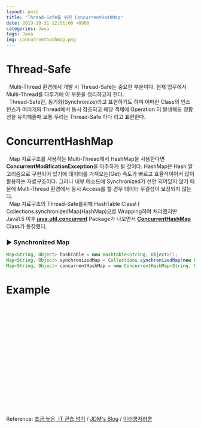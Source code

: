 ```yaml
---
layout: post
title: "Thread-Safe를 위한 ConcurrentHashMap"
date: 2019-10-31 12:51:00 +0900
categories: Java
tags: Java
img: concurrenthashmap.png 
---
```


# Thread-Safe
&nbsp; Multi-Thread 환경에서 개발 시 Thread-Safe는 중요한 부분이다. 현재 업무에서 Multi-Thread를 다루기에 이 부분을 정리하고자 한다.<br>
&nbsp; Thread-Safe란, 동기화(Synchronize)라고 표현하기도 하며 어떠한 Class의 인스턴스가 여러개의 Thread에서 동시 참조되고 해당 객체에 Operation 이 발생해도 정합성을 유지해줄때 보통 우리는 Thread-Safe 하다 라고 표현한다.

# ConcurrentHashMap
&nbsp; Map 자료구조를 사용하는 Multi-Thread에서 HashMap을 사용한다면  **ConcurrentModificationException**을 마주하게 될 것이다. HashMap은 Hash 알고리즘으로 구현되어 있기에 데이터를 가져오는(Get) 속도가 빠르고 효율적이어서 많이 활용하는 자료구조이다. 그러나 내부 메소드에 Synchronized가 선언 되어있지 않기 때문에  Multi-Thread 환경에서 동시 Access를 할 경우 데이터 무결성이 보장되지 않는다.<br> 
&nbsp; Map 자료구조의 Thread-Safe를위해  HashTable Class나 Collections.synchronizedMap(HashMap)으로 Wrapping하여 처리했지만 Java1.5 이후 **[java.util.concurrent](https://docs.oracle.com/javase/8/docs/api/index.html?java/util/concurrent/package-summary.html)** Package가 나오면서 **[ConcurrentHashMap](https://docs.oracle.com/javase/8/docs/api/java/util/concurrent/ConcurrentHashMap.html)** Class가 등장했다.

### ▶ Synchronized Map
```java
Map<String, Object> hashTable = new Hashtable<String, Object>();
Map<String, Object> synchronizedMap = Collections.synchronizedMap(new HashMap<String, Object>());
Map<String, Object> concurrentHashMap = new ConcurrentHashMap<String, Object>();
```

<!--
<div class="iframely-embed">
	<div class="iframely-responsive" style="padding-bottom: 56.2493%;">
		<a href="https://gist.github.com/hboseong/a8b642ae38fde033e109880b620c19dd" data-iframely-url="//cdn.iframe.ly/LMmmroc"></a>
	</div>
</div>
<script async src="//cdn.iframe.ly/embed.js" charset="utf-8"></script>
--> 

# Example
<div class="iframely-embed">
	<div class="iframely-responsive" style="padding-bottom: 56.2493%;">
		<a href="https://gist.github.com/hboseong/14f7949dff1f36761dd66db9d6a922a6" data-iframely-url="//cdn.iframe.ly/puf2tKM"></a>
	</div>
</div>
<script async src="//cdn.iframe.ly/embed.js" charset="utf-8"></script>

Reference: [조금 늦은, IT 관습 넘기](http://blog.breakingthat.com/2019/04/04/java-collection-map-concurrenthashmap) / [JDM's Blog](https://jdm.kr/blog/197)  / [이러쿵저러쿵](https://ooz.co.kr/71)
